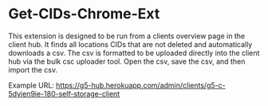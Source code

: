 # Get-CIDs-Chrome-Ext
 This extension is designed to be run from a clients overview page in 
 the client hub. It finds all locations CIDs that are not deleted and 
 automatically downloads a csv. The csv is formatted to be uploaded directly
 into the client hub via the bulk csc uploader tool. Open the csv, save the csv,
 and then import the csv.
 
 Example URL: https://g5-hub.herokuapp.com/admin/clients/g5-c-5dyien9ie-180-self-storage-client
